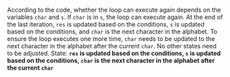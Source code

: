 According to the code, whether the loop can execute again depends on the variables `char` and `s`. If `char` is in `s`, the loop can execute again. At the end of the last iteration, `res` is updated based on the conditions, `s` is updated based on the conditions, and `char` is the next character in the alphabet. To ensure the loop executes one more time, `char` needs to be updated to the next character in the alphabet after the current `char`. No other states need to be adjusted.
State: **`res` is updated based on the conditions, `s` is updated based on the conditions, `char` is the next character in the alphabet after the current `char`**